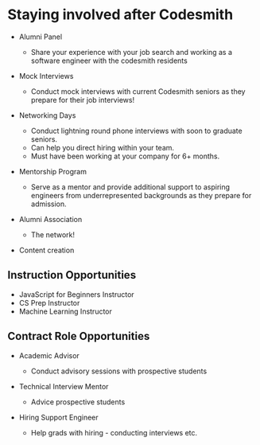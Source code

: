 # Staying involved after Codesmith

- Alumni Panel
  - Share your experience with your job search and working as a software engineer with the codesmith residents

- Mock Interviews
  - Conduct mock interviews with current Codesmith seniors as they prepare for their job interviews!

- Networking Days
  - Conduct lightning round phone interviews with soon to graduate seniors.
  - Can help you direct hiring within your team.
  - Must have been working at your company for 6+ months.

- Mentorship Program
  - Serve as a mentor and provide additional support to aspiring engineers from underrepresented backgrounds as they prepare for admission.

- Alumni Association
  - The network!

- Content creation

## Instruction Opportunities

- JavaScript for Beginners Instructor
- CS Prep Instructor
- Machine Learning Instructor

## Contract Role Opportunities

- Academic Advisor
  - Conduct advisory sessions with prospective students

- Technical Interview Mentor
  - Advice prospective students

- Hiring Support Engineer
  - Help grads with hiring - conducting interviews etc.
